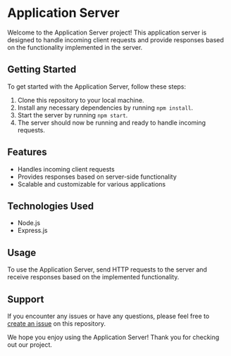 # Application Server

Welcome to the Application Server project! This application server is designed to handle incoming client requests and provide responses based on the functionality implemented in the server.

## Getting Started

To get started with the Application Server, follow these steps:

1. Clone this repository to your local machine.
2. Install any necessary dependencies by running `npm install`.
3. Start the server by running `npm start`.
4. The server should now be running and ready to handle incoming requests.

## Features

- Handles incoming client requests
- Provides responses based on server-side functionality
- Scalable and customizable for various applications

## Technologies Used

- Node.js
- Express.js

## Usage

To use the Application Server, send HTTP requests to the server and receive responses based on the implemented functionality.

## Support

If you encounter any issues or have any questions, please feel free to [create an issue](https://github.com/your-username/application-server/issues) on this repository.

We hope you enjoy using the Application Server! Thank you for checking out our project.